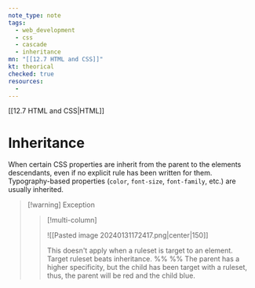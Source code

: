 ```yaml
---
note_type: note
tags:
  - web_development
  - css
  - cascade
  - inheritance
mn: "[[12.7 HTML and CSS]]"
kt: theorical
checked: true
resources:
  - 
---
```

[[12.7 HTML and CSS|HTML]]

# Inheritance
When certain CSS properties are inherit from the parent to the elements descendants, even if no explicit rule has been written for them. Typography-based properties (`color`, `font-size`, `font-family`, etc.) are usually inherited. 

>[!warning] Exception
>>[!multi-column]
>>
>>![[Pasted image 20240131172417.png|center|150]]
>>
>>This doesn't apply when a ruleset is target to an element. Target ruleset beats inheritance.
>>%% %% 
>>The parent has a higher specificity, but the child has been target with a ruleset, thus, the parent will be red and the child blue. 

